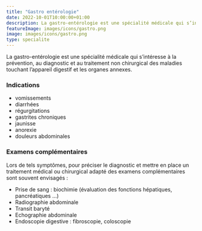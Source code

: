 ```yaml
---
title: "Gastro entérologie"
date: 2022-10-01T10:00:00+01:00
description: La gastro-entérologie est une spécialité médicale qui s’intéresse à la prévention, au diagnostic et au traitement non chirurgical des maladies touchant l’appareil digestif et les organes annexes.
featureImage: images/icons/gastro.png
image: images/icons/gastro.png
type: specialite
---
```

 La gastro-entérologie est une spécialité médicale qui s’intéresse à la prévention, au diagnostic et au traitement non chirurgical des maladies touchant l’appareil digestif et les organes annexes.

 ### Indications

* vomissements
* diarrhées
* régurgitations
* gastrites chroniques
* jaunisse
* anorexie
* douleurs abdominales

### Examens complémentaires 

Lors de tels symptômes, pour préciser le diagnostic et mettre en place un traitement médical ou chirurgical adapté des examens complémentaires sont souvent envisagés :
* Prise de sang : biochimie (évaluation des fonctions hépatiques, pancréatiques …)
* Radiographie abdominale
* Transit baryté
* Echographie abdominale
* Endoscopie digestive : fibroscopie, coloscopie
    
